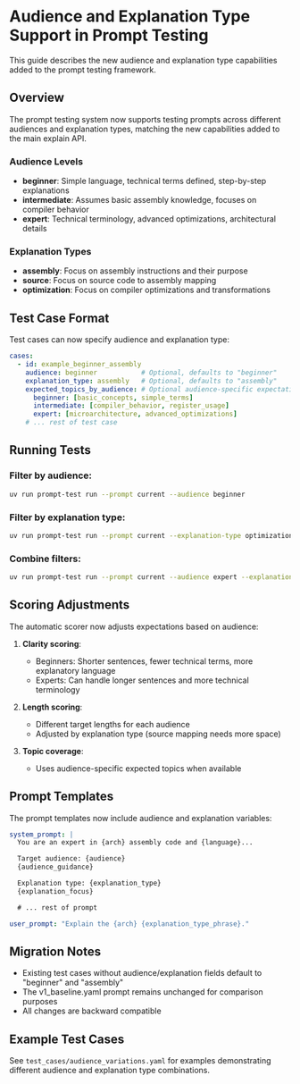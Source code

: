 # Audience and Explanation Type Support in Prompt Testing

This guide describes the new audience and explanation type capabilities added to the prompt testing framework.

## Overview

The prompt testing system now supports testing prompts across different audiences and explanation types, matching the new capabilities added to the main explain API.

### Audience Levels
- **beginner**: Simple language, technical terms defined, step-by-step explanations
- **intermediate**: Assumes basic assembly knowledge, focuses on compiler behavior
- **expert**: Technical terminology, advanced optimizations, architectural details

### Explanation Types
- **assembly**: Focus on assembly instructions and their purpose
- **source**: Focus on source code to assembly mapping
- **optimization**: Focus on compiler optimizations and transformations

## Test Case Format

Test cases can now specify audience and explanation type:

```yaml
cases:
  - id: example_beginner_assembly
    audience: beginner           # Optional, defaults to "beginner"
    explanation_type: assembly   # Optional, defaults to "assembly"
    expected_topics_by_audience: # Optional audience-specific expectations
      beginner: [basic_concepts, simple_terms]
      intermediate: [compiler_behavior, register_usage]
      expert: [microarchitecture, advanced_optimizations]
    # ... rest of test case
```

## Running Tests

### Filter by audience:
```bash
uv run prompt-test run --prompt current --audience beginner
```

### Filter by explanation type:
```bash
uv run prompt-test run --prompt current --explanation-type optimization
```

### Combine filters:
```bash
uv run prompt-test run --prompt current --audience expert --explanation-type optimization
```

## Scoring Adjustments

The automatic scorer now adjusts expectations based on audience:

1. **Clarity scoring**:
   - Beginners: Shorter sentences, fewer technical terms, more explanatory language
   - Experts: Can handle longer sentences and more technical terminology

2. **Length scoring**:
   - Different target lengths for each audience
   - Adjusted by explanation type (source mapping needs more space)

3. **Topic coverage**:
   - Uses audience-specific expected topics when available

## Prompt Templates

The prompt templates now include audience and explanation variables:

```yaml
system_prompt: |
  You are an expert in {arch} assembly code and {language}...

  Target audience: {audience}
  {audience_guidance}

  Explanation type: {explanation_type}
  {explanation_focus}

  # ... rest of prompt

user_prompt: "Explain the {arch} {explanation_type_phrase}."
```

## Migration Notes

- Existing test cases without audience/explanation fields default to "beginner" and "assembly"
- The v1_baseline.yaml prompt remains unchanged for comparison purposes
- All changes are backward compatible

## Example Test Cases

See `test_cases/audience_variations.yaml` for examples demonstrating different audience and explanation type combinations.
